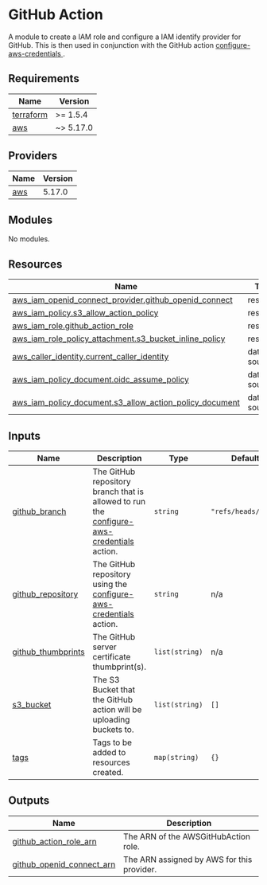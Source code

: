 # GitHub Action

A module to create a IAM role and configure a IAM identify provider for GitHub. This is then used in conjunction with the GitHub action [configure-aws-credentials
](https://github.com/aws-actions/configure-aws-credentials).

<!-- BEGINNING OF PRE-COMMIT-TERRAFORM DOCS HOOK --->
## Requirements

| Name | Version |
|------|---------|
| <a name="requirement_terraform"></a> [terraform](#requirement\_terraform) | >= 1.5.4 |
| <a name="requirement_aws"></a> [aws](#requirement\_aws) | ~> 5.17.0 |

## Providers

| Name | Version |
|------|---------|
| <a name="provider_aws"></a> [aws](#provider\_aws) | 5.17.0 |

## Modules

No modules.

## Resources

| Name | Type |
|------|------|
| [aws_iam_openid_connect_provider.github_openid_connect](https://registry.terraform.io/providers/hashicorp/aws/latest/docs/resources/iam_openid_connect_provider) | resource |
| [aws_iam_policy.s3_allow_action_policy](https://registry.terraform.io/providers/hashicorp/aws/latest/docs/resources/iam_policy) | resource |
| [aws_iam_role.github_action_role](https://registry.terraform.io/providers/hashicorp/aws/latest/docs/resources/iam_role) | resource |
| [aws_iam_role_policy_attachment.s3_bucket_inline_policy](https://registry.terraform.io/providers/hashicorp/aws/latest/docs/resources/iam_role_policy_attachment) | resource |
| [aws_caller_identity.current_caller_identity](https://registry.terraform.io/providers/hashicorp/aws/latest/docs/data-sources/caller_identity) | data source |
| [aws_iam_policy_document.oidc_assume_policy](https://registry.terraform.io/providers/hashicorp/aws/latest/docs/data-sources/iam_policy_document) | data source |
| [aws_iam_policy_document.s3_allow_action_policy_document](https://registry.terraform.io/providers/hashicorp/aws/latest/docs/data-sources/iam_policy_document) | data source |

## Inputs

| Name | Description | Type | Default | Required |
|------|-------------|------|---------|:--------:|
| <a name="input_github_branch"></a> [github\_branch](#input\_github\_branch) | The GitHub repository branch that is allowed to run the [configure-aws-credentials](https://github.com/aws-actions/configure-aws-credentials/)<br>action. | `string` | `"refs/heads/main"` | no |
| <a name="input_github_repository"></a> [github\_repository](#input\_github\_repository) | The GitHub repository using the [configure-aws-credentials](https://github.com/aws-actions/configure-aws-credentials/)<br>action. | `string` | n/a | yes |
| <a name="input_github_thumbprints"></a> [github\_thumbprints](#input\_github\_thumbprints) | The GitHub server certificate thumbprint(s). | `list(string)` | n/a | yes |
| <a name="input_s3_bucket"></a> [s3\_bucket](#input\_s3\_bucket) | The S3 Bucket that the GitHub action will be uploading buckets to. | `list(string)` | `[]` | no |
| <a name="input_tags"></a> [tags](#input\_tags) | Tags to be added to resources created. | `map(string)` | `{}` | no |

## Outputs

| Name | Description |
|------|-------------|
| <a name="output_github_action_role_arn"></a> [github\_action\_role\_arn](#output\_github\_action\_role\_arn) | The ARN of the AWSGitHubAction role. |
| <a name="output_github_openid_connect_arn"></a> [github\_openid\_connect\_arn](#output\_github\_openid\_connect\_arn) | The ARN assigned by AWS for this provider. |
<!-- END OF PRE-COMMIT-TERRAFORM DOCS HOOK --->